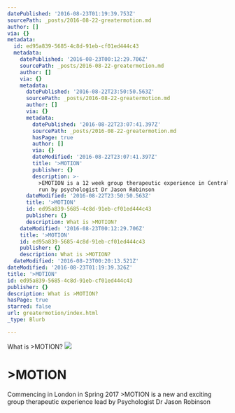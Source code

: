 ```yaml
---
datePublished: '2016-08-23T01:19:39.753Z'
sourcePath: _posts/2016-08-22-greatermotion.md
author: []
via: {}
metadata:
  id: ed95a839-5685-4c8d-91eb-cf01ed444c43
  metadata:
    datePublished: '2016-08-23T00:12:29.706Z'
    sourcePath: _posts/2016-08-22-greatermotion.md
    author: []
    via: {}
    metadata:
      datePublished: '2016-08-22T23:50:50.563Z'
      sourcePath: _posts/2016-08-22-greatermotion.md
      author: []
      via: {}
      metadata:
        datePublished: '2016-08-22T23:07:41.397Z'
        sourcePath: _posts/2016-08-22-greatermotion.md
        hasPage: true
        author: []
        via: {}
        dateModified: '2016-08-22T23:07:41.397Z'
        title: '>MOTION'
        publisher: {}
        description: >-
          >EMOTION is a 12 week group therapeutic experience in Central London
          run by psychologist Dr Jason Robinson
      dateModified: '2016-08-22T23:50:50.563Z'
      title: '>MOTION'
      id: ed95a839-5685-4c8d-91eb-cf01ed444c43
      publisher: {}
      description: What is >MOTION?
    dateModified: '2016-08-23T00:12:29.706Z'
    title: '>MOTION'
    id: ed95a839-5685-4c8d-91eb-cf01ed444c43
    publisher: {}
    description: What is >MOTION?
  dateModified: '2016-08-23T00:20:13.521Z'
dateModified: '2016-08-23T01:19:39.326Z'
title: '>MOTION'
id: ed95a839-5685-4c8d-91eb-cf01ed444c43
publisher: {}
description: What is >MOTION?
hasPage: true
starred: false
url: greatermotion/index.html
_type: Blurb

---
```

What is \>MOTION?
![](https://the-grid-user-content.s3-us-west-2.amazonaws.com/3f18f2df-c0a8-4986-8891-6fb728808ca1.jpg)

# \>MOTION

Commencing in London in Spring 2017 \>MOTION is a new and exciting group therapeutic experience lead by Psychologist Dr Jason Robinson
